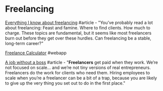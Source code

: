 # Freelancing

[Everything I know about freelancing](https://andyadams.org/everything-i-know-about-freelancing/?utm_source=hackernewsletter&utm_medium=email&utm_term=fav) \#article - "You’ve probably read a lot about freelancing: Feast and famine. Where to find clients. How much to charge. These topics are fundamental, but it seems like most freelancers burn out before they get over these hurdles. Can freelancing be a stable, long-term career?"

[Freelance Calculator](https://coda.io/d/Freelance-Calculator_d3pNCKfmeS8/Intro_su3tG?viewMode=play#_luOWJ) \#webapp

[A job without a boss](https://seths.blog/2019/04/a-job-without-a-boss-2/) \#article - "**Freelancers** get paid when they work. We’re not focused on scale… and we’re not tiny versions of real entrepreneurs. Freelancers do the work for clients who need them. Hiring employees to scale when you’re a freelancer can be a bit of a trap, because you are likely to give up the very thing you set out to do in the first place."




